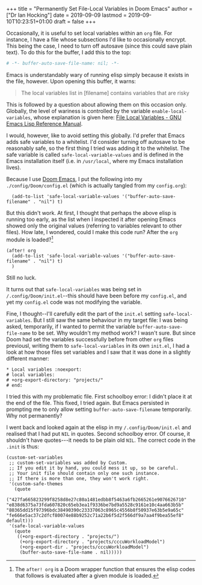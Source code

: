 +++
title = "Permanently Set File-Local Variables in Doom Emacs"
author = ["Dr Ian Hocking"]
date = 2019-09-09
lastmod = 2019-09-10T10:23:51+01:00
draft = false
+++

Occasionally, it is useful to set local variables within an `org`
file. For instance, I have a file whose subsections I'd like to occasionally
encrypt. This being the case, I need to turn off autosave (since this could save
plain text). To do this for the buffer, I add this to the top:

```org
# -*- buffer-auto-save-file-name: nil; -*-
```

Emacs is understandably wary of running elisp simply because it exists in the
file, however. Upon opening this buffer, it warns:

> The local variables list in [filename] contains variables that are
> risky

This is followed by a question about allowing them on this occasion only.
Globally, the level of wariness is controlled by the variable
`enable-local-variables`, whose explanation is given here: [File Local
Variables - GNU Emacs Lisp Reference Manual](https://www.gnu.org/software/emacs/manual/html%5Fnode/elisp/File-Local-Variables.html#File-Local-Variables).

I would, however, like to avoid setting this globally. I'd prefer that Emacs
adds safe
variables to a whitelist. I'd consider turning off autosave to be reasonably
safe, so the first thing I tried was adding it to the whitelist. The safe variable is called
`safe-local-variable-values` and is defined in the Emacs installation itself (i.e.
in `/usr/local`, where my Emacs installation lives).

Because I use [Doom Emacs](https://github.com/hlissner/doom-emacs), I put the following into my `./config/Doom/config.el` (which is actually tangled
from my `config.org`):

```emacs-lisp
  (add-to-list 'safe-local-variable-values '("buffer-auto-save-filename" . "nil") t)
```

But this didn't work. At first, I thought that perhaps the above elisp is running too
early, as the list when I inspected it after opening Emacs showed only the
original values (referring to variables relevant to other files). How late, I
wondered, could I make this code run? After the `org` module is loaded?[^fn:1]

```emacs-lisp
(after! org
  (add-to-list 'safe-local-variable-values '("buffer-auto-save-filename" . "nil") t)
  )
```

Still no luck.

It turns out that `safe-local-variables` was being set in
`/.config/Doom/init.el`--this should have been before my `config.el`, and yet my
`config.el` code was not modifying the variable.

Fine, I thought--I'll carefully edit the part of the `init.el` setting
`safe-local-variables`. But I still saw the same behaviour in my target file: I
was being asked, temporarily, if I wanted to permit the variable
`buffer-auto-save-file-name` to be set. Why wouldn't my method work? I wasn't
sure. But since Doom had set the variables successfully before from other `org`
files previousl, writing them to `safe-local-variables` in its own `init.el`, I
had a look at how those files set variables and I saw that it was done in a
slightly different manner:

```text
* Local variables :noexport:
# local variables:
# +org-export-directory: "projects/"
# end:
```

I tried this with my problematic file. First schoolboy error: I didn't place
it at the end of the file. This fixed, I tried again. But Emacs persisted in
prompting me to only allow setting `buffer-auto-save-filename` temporarily. Why not permanently?

I went back and looked again at the elisp in my `/.config/Doom/init.el` and
realised that I had put `NIL` in quotes. Second schoolboy error. Of course, it
shouldn't have quotes---it needs to be plain old `NIL`. The correct code in the
`.init` is thus:

```elisp
(custom-set-variables
 ;; custom-set-variables was added by Custom.
 ;; If you edit it by hand, you could mess it up, so be careful.
 ;; Your init file should contain only one such instance.
 ;; If there is more than one, they won't work right.
 '(custom-safe-themes
   (quote
    ("427fa665823299f8258d8e27c80a1481edbb8f5463a6fb2665261e9076626710" "e838d6375a73fda607820c65eb3ea1f9336be7bd9a5528c9161e10c4aa663b5b" "80365dd15f97396bdc38490390c23337063c8965c4556b8f50937e63b5e9a65c" "fe666e5ac37c2dfcf80074e88b9252c71a22b6f5d2f566df9a7aa4f9bea55ef8" default)))
 '(safe-local-variable-values
   (quote
    ((+org-export-directory . "projects/")
     (+org-export-directory . "projects/cccuWorkloadModel")
     (+org-export-dir . "projects/cccuWorkloadModel")
     (buffer-auto-save-file-name . nil)))))
```

[^fn:1]: The `after! org` is a Doom wrapper function that ensures the elisp codes that follows is evaluated after a given module is loaded.
